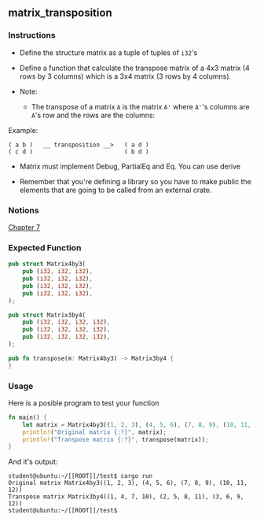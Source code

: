 ## matrix_transposition

### Instructions

- Define the structure matrix as a tuple of tuples of `i32`'s

- Define a function that calculate the transpose matrix of a 4x3 matrix (4 rows by 3 columns) which is a 3x4 matrix (3 rows by 4 columns).

- Note:

	- The transpose of a matrix `A` is the matrix `A'` where `A'`'s columns are `A`'s row and the rows are the columns:

Example:

```
( a b )   __ transposition __>   ( a d )
( c d )                          ( b d )
```

- Matrix must implement Debug, PartialEq and Eq. You can use derive

- Remember that you're defining a library so you have to make public the elements that are going to be called from an external crate.

### Notions

[Chapter 7]( https://doc.rust-lang.org/stable/book/ch07-03-paths-for-referring-to-an-item-in-the-module-tree.html )

### Expected Function

```rust
pub struct Matrix4by3(
	pub (i32, i32, i32),
	pub (i32, i32, i32),
	pub (i32, i32, i32),
	pub (i32, i32, i32),
);

pub struct Matrix3by4(
	pub (i32, i32, i32, i32),
	pub (i32, i32, i32, i32),
	pub (i32, i32, i32, i32),
);

pub fn transpose(m: Matrix4by3) -> Matrix3by4 {
}
```

### Usage

Here is a posible program to test your function

```rust
fn main() {
	let matrix = Matrix4by3((1, 2, 3), (4, 5, 6), (7, 8, 9), (10, 11, 12));
    println!("Original matrix {:?}", matrix);
    println!("Transpose matrix {:?}", transpose(matrix));
}
```

And it's output:

```console
student@ubuntu:~/[[ROOT]]/test$ cargo run
Original matrix Matrix4by3((1, 2, 3), (4, 5, 6), (7, 8, 9), (10, 11, 12))
Transpose matrix Matrix3by4((1, 4, 7, 10), (2, 5, 8, 11), (3, 6, 9, 12))
student@ubuntu:~/[[ROOT]]/test$
```

